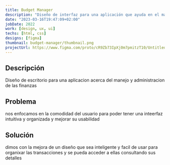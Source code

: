 ```yaml
---
title: Budget Manager
description: "Diseño de interfaz para una aplicación que ayuda en el manejo y visualización de transacciones del día a día"
date: "2023-03-16T19:47:09+02:00"
jobDate: 2022
work: [design, ux, ui]
techs: [html, css]
designs: [figma]
thumbnail: budget-manager/thumbnail.png
projectUrl: https://www.figma.com/proto/cR9Zb73IpXj0m7pmitzT10/Untitled?node-id=7-65&scaling=scale-down&page-id=0%3A1&starting-point-node-id=7%3A65
---
```


## Descripción 
Diseño de escritorio para una aplicacion acerca del manejo y administracion de las finanzas
## Problema 
nos enfocamos en  la comodidad del usuario para poder tener una inteerfaz intuitiva y organizada y mejorar su usabilidad
## Solución
dimos con la mejora de un diseño que sea inteligente y facil de usar para organixar las transacciones y se pueda acceder a ellas consultando sus detalles


